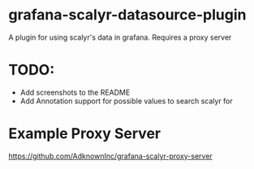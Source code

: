 # grafana-scalyr-datasource-plugin
A plugin for using scalyr's data in grafana. Requires a proxy server

# TODO:
- Add screenshots to the README
- Add Annotation support for possible values to search scalyr for


# Example Proxy Server
https://github.com/AdknownInc/grafana-scalyr-proxy-server